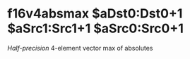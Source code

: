 # f16v4absmax $aDst0:Dst0+1 $aSrc1:Src1+1 $aSrc0:Src0+1

*Half-precision* 4-element vector max of absolutes
